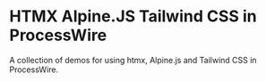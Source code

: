 # HTMX Alpine.JS Tailwind CSS in ProcessWire

A collection of demos for using htmx, Alpine.js and Tailwind CSS in ProcessWire.
